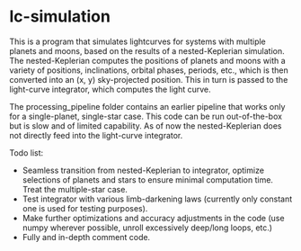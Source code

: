 # lc-simulation

This is a program that simulates lightcurves for systems with multiple planets and moons, based on the results of a nested-Keplerian simulation. The nested-Keplerian computes the positions of planets and moons with a variety of positions, inclinations, orbital phases, periods, etc., which is then converted into an (x,  y) sky-projected position. This in turn is passed to the light-curve integrator, which computes the light curve.

The processing\_pipeline folder contains an earlier pipeline that works only for a single-planet, single-star case. This code can be run out-of-the-box but is slow and of limited capability. As of now the nested-Keplerian does not directly feed into the light-curve integrator.

Todo list:

+ Seamless transition from nested-Keplerian to integrator, optimize selections of planets and stars to ensure minimal computation time. Treat the multiple-star case.
+ Test integrator with various limb-darkening laws (currently only constant one is used for testing purposes).
+ Make further optimizations and accuracy adjustments in the code (use numpy wherever possible, unroll excessively deep/long loops, etc.)
+ Fully and in-depth comment code.
